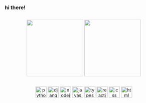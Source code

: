 ### hi there!

##

<p align="center">
  <img height="180" src="https://github-readme-stats-sigma-five.vercel.app/api?username=lubeires&show_icons=true&theme=dark&count_private=true" />
  <img height="180" src="https://github-readme-stats-sigma-five.vercel.app/api/top-langs/?username=lubeires&layout=compact&theme=dark&langs_count=8&count_private=true" />
</p>

##

<p align="center">
  <img align="center" height="35" width="35" alt="python" src="https://cdn.jsdelivr.net/gh/devicons/devicon/icons/python/python-original.svg" />
  <img align="center" height="35" width="35" alt="django" src="https://cdn.jsdelivr.net/gh/devicons/devicon/icons/django/django-plain.svg" />
  <img align="center" height="35" width="35" alt="nodejs" src="https://cdn.jsdelivr.net/gh/devicons/devicon/icons/nodejs/nodejs-original.svg" />   
  <img align="center" height="35" width="35" alt="javascript" src="https://cdn.jsdelivr.net/gh/devicons/devicon/icons/javascript/javascript-plain.svg" />   
  <img align="center" height="35" width="35" alt="typescript" src="https://cdn.jsdelivr.net/gh/devicons/devicon/icons/typescript/typescript-plain.svg" />      
  <img align="center" height="35" width="35" alt="reactjs" src="https://cdn.jsdelivr.net/gh/devicons/devicon/icons/react/react-original.svg" />
  <img align="center" height="35" width="35" alt="css" src="https://cdn.jsdelivr.net/gh/devicons/devicon/icons/css3/css3-plain.svg" />
  <img align="center" height="35" width="35" alt="html" src="https://cdn.jsdelivr.net/gh/devicons/devicon/icons/html5/html5-plain.svg" />
</p>
